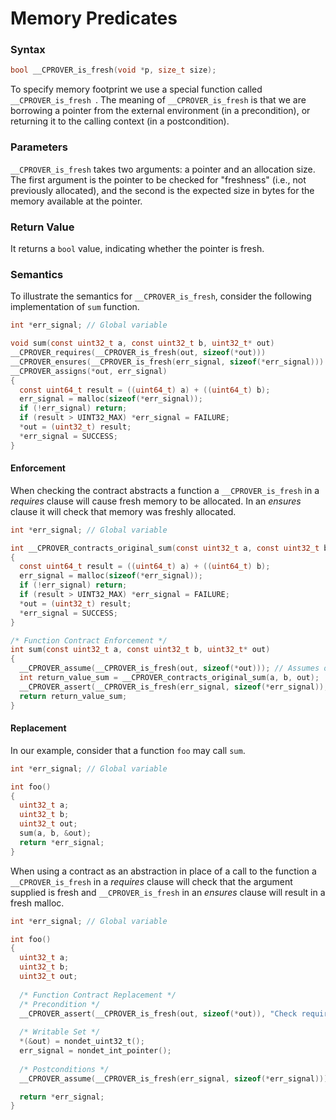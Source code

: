 # Memory Predicates

### Syntax

```c
bool __CPROVER_is_fresh(void *p, size_t size);
```

To specify memory footprint we use a special function called `__CPROVER_is_fresh `. The meaning of `__CPROVER_is_fresh` is that we are borrowing a pointer from the
external environment (in a precondition), or returning it to the calling context (in a postcondition).

### Parameters

`__CPROVER_is_fresh` takes two arguments: a pointer and an allocation size.
The first argument is the pointer to be checked for "freshness" (i.e., not previously
allocated), and the second is the expected size in bytes for the memory
available at the pointer.  

### Return Value

It returns a `bool` value, indicating whether the pointer is fresh.

### Semantics

To illustrate the semantics for `__CPROVER_is_fresh`, consider the following implementation of `sum` function.

```c
int *err_signal; // Global variable

void sum(const uint32_t a, const uint32_t b, uint32_t* out)
__CPROVER_requires(__CPROVER_is_fresh(out, sizeof(*out)))
__CPROVER_ensures(__CPROVER_is_fresh(err_signal, sizeof(*err_signal)))
__CPROVER_assigns(*out, err_signal)
{
  const uint64_t result = ((uint64_t) a) + ((uint64_t) b);
  err_signal = malloc(sizeof(*err_signal));
  if (!err_signal) return;
  if (result > UINT32_MAX) *err_signal = FAILURE;
  *out = (uint32_t) result;
  *err_signal = SUCCESS;
}
```

#### Enforcement

When checking the contract abstracts a function a `__CPROVER_is_fresh`
in a _requires_ clause will cause fresh memory to be allocated.
In an _ensures_ clause it will check that memory was freshly allocated.

```c
int *err_signal; // Global variable

int __CPROVER_contracts_original_sum(const uint32_t a, const uint32_t b, uint32_t* out)
{	 
  const uint64_t result = ((uint64_t) a) + ((uint64_t) b);
  err_signal = malloc(sizeof(*err_signal));
  if (!err_signal) return;
  if (result > UINT32_MAX) *err_signal = FAILURE;
  *out = (uint32_t) result;
  *err_signal = SUCCESS;
}

/* Function Contract Enforcement */
int sum(const uint32_t a, const uint32_t b, uint32_t* out)
{
  __CPROVER_assume(__CPROVER_is_fresh(out, sizeof(*out))); // Assumes out is freshly allocated
  int return_value_sum = __CPROVER_contracts_original_sum(a, b, out);
  __CPROVER_assert(__CPROVER_is_fresh(err_signal, sizeof(*err_signal)), "Check ensures clause");
  return return_value_sum;
}
```

#### Replacement

In our example, consider that a function `foo` may call `sum`.

```c
int *err_signal; // Global variable

int foo()
{
  uint32_t a;
  uint32_t b;
  uint32_t out;
  sum(a, b, &out);
  return *err_signal;
}
```

When using a contract as an abstraction in place of a call to the function
a `__CPROVER_is_fresh` in a _requires_ clause will check that the argument
supplied is fresh and `__CPROVER_is_fresh` in an _ensures_ clause will
result in a fresh malloc.

```c
int *err_signal; // Global variable

int foo()
{
  uint32_t a;
  uint32_t b;
  uint32_t out;
	
  /* Function Contract Replacement */
  /* Precondition */
  __CPROVER_assert(__CPROVER_is_fresh(out, sizeof(*out)), "Check requires clause");
	
  /* Writable Set */
  *(&out) = nondet_uint32_t();
  err_signal = nondet_int_pointer();
	
  /* Postconditions */
  __CPROVER_assume(__CPROVER_is_fresh(err_signal, sizeof(*err_signal))); // Assumes out is allocated

  return *err_signal;
}
```
